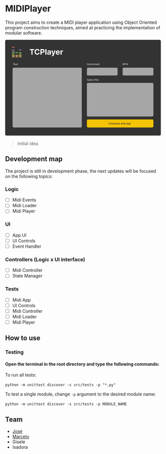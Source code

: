 # MIDIPlayer

This project aims to create a MIDI player application using Object Oriented program construction techniques, aimed at practicing the implementation of modular software.

<img src="mock.jpeg" alt="Initial model">

> Initial idea

## Development map

The project is still in development phase, the next updates will be focused on the following topics:

### Logic
- [ ] Midi Events
- [ ] Midi Loader
- [ ] Midi Player

### UI
- [ ] App UI
- [ ] UI Controls
- [ ] Event Handler

### Controllers (Logic x UI interface)
- [ ] Midi Controller
- [ ] State Manager

### Tests
- [ ] Midi App
- [ ] UI Controls
- [ ] Midi Controller
- [ ] Midi Loader
- [ ] Midi Player

## How to use

### Testing
#### Open the terminal in the root directory and type the following commands:

To run all tests:

`python -m unittest discover -s src/tests -p "*.py"`

To test a single module, change `-p` argument to the desired module name:

`python -m unittest discover -s src/tests -p MODULE_NAME`

## Team
- [José](https://github.com/dev-joseh)
- [Marcelo](https://github.com/marcelobasso)
- Gisele
- Isadora
